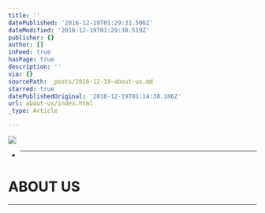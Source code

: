 ```yaml
---
title: ''
datePublished: '2016-12-19T01:29:31.506Z'
dateModified: '2016-12-19T01:29:30.519Z'
publisher: {}
author: []
inFeed: true
hasPage: true
description: ''
via: {}
sourcePath: _posts/2016-12-18-about-us.md
starred: true
datePublishedOriginal: '2016-12-19T01:14:38.186Z'
url: about-us/index.html
_type: Article

---
```

![](https://the-grid-user-content.s3-us-west-2.amazonaws.com/2d61e902-a909-4f10-ad80-8dd652e47122.jpg)

* ---

# ABOUT US

---